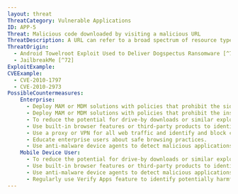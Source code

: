 ```yaml
---
layout: threat
ThreatCategory: Vulnerable Applications
ID: APP-5
Threat: Malicious code downloaded by visiting a malicious URL
ThreatDescription: A URL can refer to a broad spectrum of resource types, some of which can contain code that is executed by the process that requests it. The malicious code may automatically function in the target context, such as a script that is allowed to execute in a web browser, or it may require the presence of a vulnerability in the app that downloaded it that is exploited during an attempt to process the content, such as a buffer overflow attack.
ThreatOrigin:
  - Android Towelroot Exploit Used to Deliver Dogspectus Ransomware [^71]
  - JailbreakMe [^72]
ExploitExample:
CVEExample:
  - CVE-2010-1797
  - CVE-2010-2973
PossibleCountermeasures:
    Enterprise:
      - Deploy MAM or MDM solutions with policies that prohibit the side-loading of apps, which may bypass security checks on the app.
      - Deploy MAM or MDM solutions with policies that prohibit the installation of apps from 3rd party (unofficial) app stores.
      - To reduce the potential for drive-by downloads or similar exploits, ensure the latest security updates for the mobile OS are installed.
      - Use built-in browser features or third-party products to identify and avoid known malicious web pages.
      - Use a proxy or VPN for all web traffic and identify and block connections to known malicious web pages.
      - Educate enterprise users about safe browsing practices.
      - Use anti-malware device agents to detect malicious applications inadvertently installed on the device.
    Mobile Device User:
      - To reduce the potential for drive-by downloads or similar exploits, ensure the latest security updates for the mobile OS are installed.
      - Use built-in browser features or third-party products to identify and avoid known malicious web pages.
      - Use anti-malware device agents to detect malicious applications inadvertently installed on the device.
      - Regularly use Verify Apps feature to identify potentially harmful applications.
---
```

